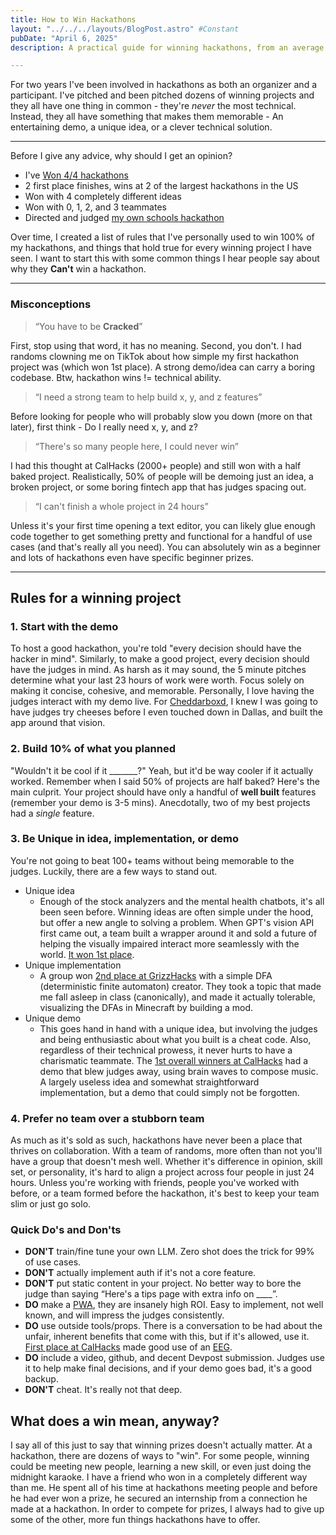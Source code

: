 ```yaml
---
title: How to Win Hackathons
layout: "../../../layouts/BlogPost.astro" #Constant
pubDate: "April 6, 2025"
description: A practical guide for winning hackathons, from an average programmer who's pitched and been pitched dozens of winning projects.

---
```

For two years I've been involved in hackathons as both an organizer and a participant. I've pitched and been pitched dozens of winning projects and they all have one thing in common - they're *never* the most technical. Instead, they all have something that makes them memorable - An entertaining demo, a unique idea, or a clever technical solution. 

---
Before I give any advice, why should I get an opinion?

- I've [Won 4/4 hackathons](https://devpost.com/joemmalatesta)
- 2 first place finishes, wins at 2 of the largest hackathons in the US
- Won with 4 completely different ideas
- Won with 0, 1, 2, and 3 teammates
- Directed and judged [my own schools hackathon](https://six.grizzhacks.org)

Over time, I created a list of rules that I've personally used to win 100% of my hackathons, and things that hold true for every winning project I have seen. I want to start this with some common things I hear people say about why they **Can't** win a hackathon.

***

### Misconceptions
> “You have to be **Cracked**”

First, stop using that word, it has no meaning. Second, you don't. I had randoms clowning me on TikTok about how simple my first hackathon project was (which won 1st place). A strong demo/idea can carry a boring codebase. Btw, hackathon wins != technical ability.

> “I need a strong team to help build x, y, and z features”

Before looking for people who will probably slow you down (more on that later), first think - Do I really need x, y, and z?

> “There's so many people here, I could never win”

I had this thought at CalHacks (2000+ people) and still won with a half baked project. Realistically, 50% of people will be demoing just an idea, a broken project, or some boring fintech app that has judges spacing out.

> “I can't finish a whole project in 24 hours”

Unless it's your first time opening a text editor, you can likely glue enough code together to get something pretty and functional for a handful of use cases (and that's really all you need). You can absolutely win as a beginner and lots of hackathons even have specific beginner prizes.

*** 

## Rules for a winning project
### 1. Start with the demo
To host a good hackathon, you're told "every decision should have the hacker in mind". Similarly, to make a good project, every decision should have the judges in mind. As harsh as it may sound, the 5 minute pitches determine what your last 23 hours of work were worth. Focus solely on making it concise, cohesive, and memorable. Personally, I love having the judges interact with my demo live. For [Cheddarboxd](https://devpost.com/software/cheddarboxd), I knew I was going to have judges try cheeses before I even touched down in Dallas, and built the app around that vision.

### 2. Build 10% of what you planned
"Wouldn't it be cool if it _______?" Yeah, but it'd be way cooler if it actually worked. Remember when I said 50% of projects are half baked? Here's the main culprit. Your project should have only a handful of **well built** features (remember your demo is 3-5 mins).
Anecdotally, two of my best projects had a *single* feature. 

### 3. Be Unique in idea, implementation, or demo
You're not going to beat 100+ teams without being memorable to the judges. Luckily, there are a few ways to stand out. 
- Unique idea
  - Enough of the stock analyzers and the mental health chatbots, it's all been seen before. Winning ideas are often simple under the hood, but offer a new angle to solving a problem. When GPT's vision API first came out, a team built a wrapper around it and sold a future of helping the visually impaired interact more seamlessly with the world. [It won 1st place](https://devpost.com/software/adasdasdasdasss).
- Unique implementation
  - A group won [2nd place at GrizzHacks](https://devpost.com/software/finite-automata-minecraft-mod) with a simple DFA (deterministic finite automaton) creator. They took a topic that made me fall asleep in class (canonically), and made it actually tolerable, visualizing the DFAs in Minecraft by building a mod.
- Unique demo
  - This goes hand in hand with a unique idea, but involving the judges and being enthusiastic about what you built is a cheat code. Also, regardless of their technical prowess, it never hurts to have a charismatic teammate. The [1st overall winners at CalHacks](https://devpost.com/software/duet-0tbkxe) had a demo that blew judges away, using brain waves to compose music. A largely useless idea and somewhat straightforward implementation, but a demo that could simply not be forgotten. 

### 4. Prefer no team over a stubborn team
As much as it's sold as such, hackathons have never been a place that thrives on collaboration. With a team of randoms, more often than not you'll have a group that doesn't mesh well. Whether it's difference in opinion, skill set, or personality, it's hard to align a project across four people in just 24 hours. Unless you're working with friends, people you've worked with before, or a team formed before the hackathon, it's best to keep your team slim or just go solo.

### Quick Do's and Don'ts
- **DON'T** train/fine tune your own LLM. Zero shot does the trick for 99% of use cases.
- **DON'T** actually implement auth if it's not a core feature.
- **DON'T** put static content in your project. No better way to bore the judge than saying “Here's a tips page with extra info on ____”.
- **DO** make a [PWA](https://www.joemmalatesta.com/writing/sveltekit-pwa), they are insanely high ROI. Easy to implement, not well known, and will impress the judges consistently. 
- **DO** use outside tools/props. There is a conversation to be had about the unfair, inherent benefits that come with this, but if it's allowed, use it. [First place at CalHacks](https://devpost.com/software/duet-0tbkxe) made good use of an [EEG](https://www.hopkinsmedicine.org/health/treatment-tests-and-therapies/electroencephalogram-eeg).
- **DO** include a video, github, and decent Devpost submission. Judges use it to help make final decisions, and if your demo goes bad, it's a good backup.
- **DON'T** cheat. It's really not that deep.


## What does a win mean, anyway?
I say all of this just to say that winning prizes doesn't actually matter. At a hackathon, there are dozens of ways to "win". For some people, winning could be meeting new people, learning a new skill, or even just doing the midnight karaoke. I have a friend who won in a completely different way than me. He spent all of his time at hackathons meeting people and before he had ever won a prize, he secured an internship from a connection he made at a hackathon. In order to compete for prizes, I always had to give up some of the other, more fun things hackathons have to offer.